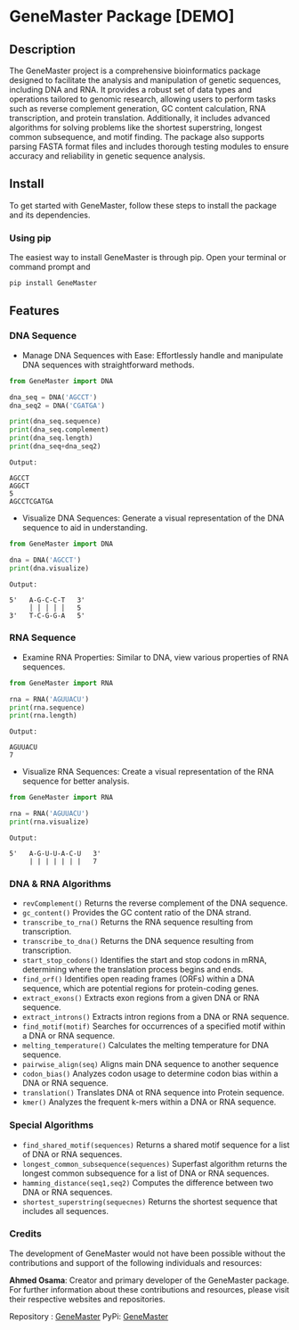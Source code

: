 # GeneMaster Package [DEMO]

## Description

The GeneMaster project is a comprehensive bioinformatics package designed to facilitate the analysis and manipulation of
genetic sequences, including DNA and RNA. It provides a robust set of data types and operations tailored to genomic
research, allowing users to perform tasks such as reverse complement generation, GC content calculation, RNA
transcription, and protein translation. Additionally, it includes advanced algorithms for solving problems like the
shortest superstring, longest common subsequence, and motif finding. The package also supports parsing FASTA format
files and includes thorough testing modules to ensure accuracy and reliability in genetic sequence analysis.

## Install

To get started with GeneMaster, follow these steps to install the package and its dependencies.

### Using pip

The easiest way to install GeneMaster is through pip. Open your terminal or command prompt and

```commandline
pip install GeneMaster
```

## Features

### DNA Sequence

- Manage DNA Sequences with Ease: Effortlessly handle and manipulate DNA sequences with straightforward methods.

```python
from GeneMaster import DNA

dna_seq = DNA('AGCCT')
dna_seq2 = DNA('CGATGA')

print(dna_seq.sequence)
print(dna_seq.complement)
print(dna_seq.length)
print(dna_seq+dna_seq2)
```

```
Output:

AGCCT
AGGCT
5
AGCCTCGATGA
```

- Visualize DNA Sequences: Generate a visual representation of the DNA sequence to aid in understanding.

```python
from GeneMaster import DNA

dna = DNA('AGCCT')
print(dna.visualize)
```

```
Output:

5'   A-G-C-C-T   3'
     │ │ │ │ │   5
3'   T-C-G-G-A   5'
```

### RNA Sequence

- Examine RNA Properties: Similar to DNA, view various properties of RNA sequences.

```python
from GeneMaster import RNA

rna = RNA('AGUUACU')
print(rna.sequence)
print(rna.length)
```

```
Output:

AGUUACU
7
```

- Visualize RNA Sequences: Create a visual representation of the RNA sequence for better analysis.

```python
from GeneMaster import RNA

rna = RNA('AGUUACU')
print(rna.visualize)
```

```
Output:

5'   A-G-U-U-A-C-U   3'
     | | | | | | |   7
```

### DNA & RNA Algorithms

- `revComplement()` Returns the reverse complement of the DNA sequence. 
- `gc_content()` Provides the GC content ratio of the DNA strand.
- `transcribe_to_rna()` Returns the RNA sequence resulting from transcription.
- `transcribe_to_dna()` Returns the DNA sequence resulting from transcription.
- `start_stop_codons()` Identifies the start and stop codons in mRNA, determining where the translation process begins and ends.
- `find_orf()` Identifies open reading frames (ORFs) within a DNA sequence, which are potential regions for protein-coding genes.
- `extract_exons()` Extracts exon regions from a given DNA or RNA sequence.
- `extract_introns()` Extracts intron regions from a DNA or RNA sequence.
- `find_motif(motif)` Searches for occurrences of a specified motif within a DNA or RNA sequence.
- `melting_temperature()` Calculates the melting temperature for DNA sequence.
- `pairwise_align(seq)` Aligns main DNA sequence to another sequence
- `codon_bias()` Analyzes codon usage to determine codon bias within a DNA or RNA sequence.
- `translation()` Translates DNA ot RNA sequence into Protein sequence.
- `kmer()` Analyzes the frequent k-mers within a DNA or RNA sequence.


### Special Algorithms
- `find_shared_motif(sequences)` Returns a shared motif sequence for a list of DNA or RNA sequences.
- `longest_common_subsequence(sequences)` Superfast algorithm returns the longest common subsequence for a list of DNA or RNA sequences.
- `hamming_distance(seq1,seq2)` Computes the difference between two DNA or RNA sequences.
- `shortest_superstring(sequecnes)` Returns the shortest sequence that includes all sequences.

### Credits
The development of GeneMaster would not have been possible without the contributions and support of the following individuals and resources:

**Ahmed Osama**: Creator and primary developer of the GeneMaster package.
For further information about these contributions and resources, please visit their respective websites and repositories.

Repository : [GeneMaster](https://github.com/AhmedOs13/GeneMaster)
PyPi: [GeneMaster](https://pypi.org/project/GeneMaster/)
